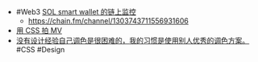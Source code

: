 - #Web3 [SOL smart wallet 的链上监控](https://x.com/zen913/status/1854171383804338301)
	- https://chain.fm/channel/1303743711556931606
- [用 CSS 拍 MV](https://codepen.io/ivorjetski/full/jOgEyPO)
- [没有设计经验自己调色是很困难的，我的习惯是使用别人优秀的调色方案。](https://x.com/ccbikai/status/1854170247634538773) #CSS #Design